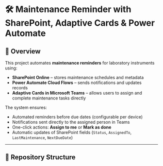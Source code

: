 # 🛠️ Maintenance Reminder with SharePoint, Adaptive Cards & Power Automate

## 📌 Overview
This project automates **maintenance reminders** for laboratory instruments using:
- **SharePoint Online** – stores maintenance schedules and metadata  
- **Power Automate Cloud Flows** – sends notifications and updates records  
- **Adaptive Cards in Microsoft Teams** – allows users to assign and complete maintenance tasks directly  

The system ensures:
- Automated reminders before due dates (configurable per device)  
- Notifications sent directly to the assigned person in Teams  
- One-click actions: **Assign to me** or **Mark as done**  
- Automatic updates of SharePoint fields (`Status`, `AssignedTo`, `LastMaintenance`, `NextDueDate`)  

---

## 📂 Repository Structure

